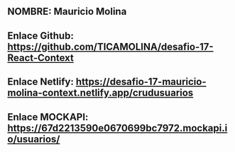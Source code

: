 ## NOMBRE: Mauricio Molina

## Enlace Github: https://github.com/TICAMOLINA/desafio-17-React-Context

## Enlace Netlify: https://desafio-17-mauricio-molina-context.netlify.app/crudusuarios

## Enlace MOCKAPI: https://67d2213590e0670699bc7972.mockapi.io/usuarios/
